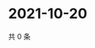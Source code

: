 # 2021-10-20

共 0 条

<!-- BEGIN WEIBO -->
<!-- 最后更新时间 Wed Oct 20 2021 07:00:38 GMT+0800 (China Standard Time) -->

<!-- END WEIBO -->
